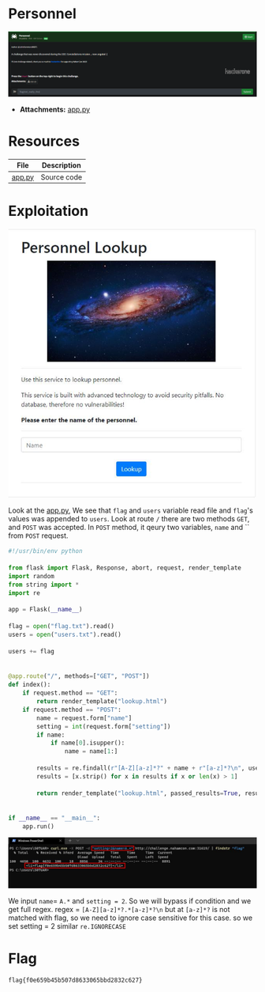 
# Personnel

![Personnel.PNG](https://github.com/vichhika/CTF-Writeup/blob/main/NahamCon%20CTF%202022/Personnel/resource/Personnel.PNG?raw=true)

- __Attachments:__ [app.py](resource/app.py)

# Resources
| File | Description |
|------|-------------|
| [app.py](resource/app.py) | Source code |

# Exploitation

![lookup.jpeg](https://github.com/vichhika/CTF-Writeup/blob/main/NahamCon%20CTF%202022/Personnel/resource/lookup.jpeg?raw=true)

Look at the [app.py](resource/app.py), We see that `flag` and `users` variable read file and `flag`'s values was appended to `users`. Look at route `/` there are two methods `GET`, and `POST` was accepted. In `POST` method, it qeury two variables, `name` and `` from `POST` request.

```python
#!/usr/bin/env python

from flask import Flask, Response, abort, request, render_template
import random
from string import *
import re

app = Flask(__name__)

flag = open("flag.txt").read()
users = open("users.txt").read()

users += flag


@app.route("/", methods=["GET", "POST"])
def index():
    if request.method == "GET":
        return render_template("lookup.html")
    if request.method == "POST":
        name = request.form["name"]
        setting = int(request.form["setting"])
        if name:
            if name[0].isupper():
                name = name[1:]

        results = re.findall(r"[A-Z][a-z]*?" + name + r"[a-z]*?\n", users, setting)
        results = [x.strip() for x in results if x or len(x) > 1]

        return render_template("lookup.html", passed_results=True, results=results)


if __name__ == "__main__":
    app.run()
```


![exploit.jpeg](https://github.com/vichhika/CTF-Writeup/blob/main/NahamCon%20CTF%202022/Personnel/exploit.jpeg?raw=true)

We input `name`= `A.*`  and	`setting = 2`.	 So we will bypass if condition and we get full regex. 
regex = `[A-Z][a-z]*?.*[a-z]*?\n` but at `[a-z]*?` is not matched with flag, so we need to ignore case sensitive for this case.
so we set setting = 2 similar `re.IGNORECASE`
# Flag

```
flag{f0e659b45b507d8633065bbd2832c627}
```																																																																																					
